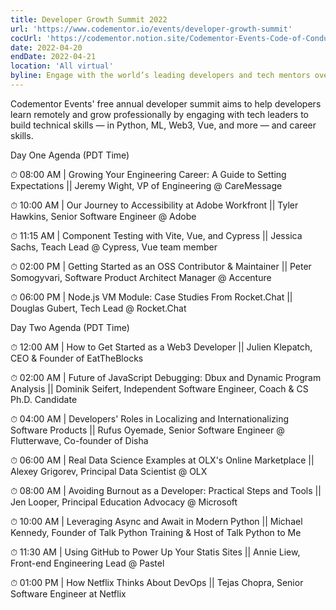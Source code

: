 ```yaml
---
title: Developer Growth Summit 2022
url: 'https://www.codementor.io/events/developer-growth-summit'
cocUrl: 'https://codementor.notion.site/Codementor-Events-Code-of-Conduct-37b9714c926c47b4a222429b6e873f48'
date: 2022-04-20
endDate: 2022-04-21
location: 'All virtual'
byline: Engage with the world’s leading developers and tech mentors over two days to build the technical and career skills critical to your success.
---
```

Codementor Events' free annual developer summit aims to help developers learn remotely and grow professionally by engaging with tech leaders to build technical skills — in Python, ML, Web3, Vue, and more — and career skills.

Day One Agenda (PDT Time)

⏱ 08:00 AM | Growing Your Engineering Career: A Guide to Setting Expectations || Jeremy Wight, VP of Engineering @ CareMessage

⏱ 10:00 AM | Our Journey to Accessibility at Adobe Workfront || Tyler Hawkins, Senior Software Engineer @ Adobe

⏱ 11:15 AM | Component Testing with Vite, Vue, and Cypress || Jessica Sachs, Teach Lead @ Cypress, Vue team member

⏱ 02:00 PM | Getting Started as an OSS Contributor & Maintainer || Peter Somogyvari, Software Product Architect Manager @ Accenture

⏱ 06:00 PM | Node.js VM Module: Case Studies From Rocket.Chat || Douglas Gubert, Tech Lead @ Rocket.Chat

Day Two Agenda (PDT Time)

⏱ 12:00 AM | How to Get Started as a Web3 Developer || Julien Klepatch, CEO & Founder of EatTheBlocks

⏱ 02:00 AM | Future of JavaScript Debugging: Dbux and Dynamic Program Analysis || Dominik Seifert, Independent Software Engineer, Coach & CS Ph.D. Candidate

⏱ 04:00 AM | Developers' Roles in Localizing and Internationalizing Software Products || Rufus Oyemade, Senior Software Engineer @ Flutterwave, Co-founder of Disha

⏱ 06:00 AM | Real Data Science Examples at OLX's Online Marketplace || Alexey Grigorev, Principal Data Scientist @ OLX

⏱ 08:00 AM | Avoiding Burnout as a Developer: Practical Steps and Tools || Jen Looper, Principal Education Advocacy @ Microsoft

⏱ 10:00 AM | Leveraging Async and Await in Modern Python || Michael Kennedy, Founder of Talk Python Training & Host of Talk Python to Me

⏱ 11:30 AM | Using GitHub to Power Up Your Statis Sites || Annie Liew, Front-end Engineering Lead @ Pastel

⏱ 01:00 PM | How Netflix Thinks About DevOps || Tejas Chopra, Senior Software Engineer at Netflix